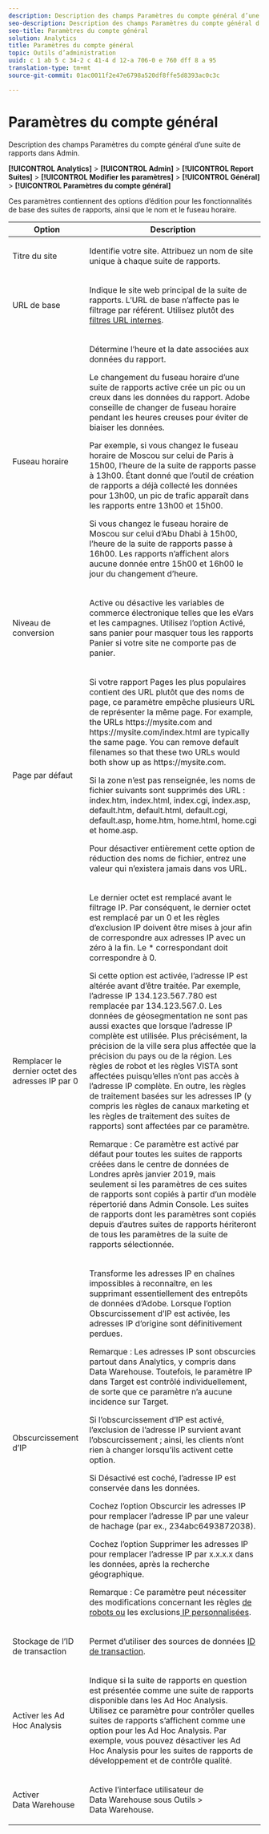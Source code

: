 ```yaml
---
description: Description des champs Paramètres du compte général d’une suite de rapports dans Admin.
seo-description: Description des champs Paramètres du compte général d’une suite de rapports dans Admin.
seo-title: Paramètres du compte général
solution: Analytics
title: Paramètres du compte général
topic: Outils d’administration
uuid: c 1 ab 5 c 34-2 c 41-4 d 12-a 706-0 e 760 dff 8 a 95
translation-type: tm+mt
source-git-commit: 01ac0011f2e47e6798a520df8ffe5d8393ac0c3c

---
```



# Paramètres du compte général

Description des champs Paramètres du compte général d’une suite de rapports dans Admin.

**[!UICONTROL Analytics]** &gt; **[!UICONTROL Admin]** &gt; **[!UICONTROL Report Suites]** &gt; **[!UICONTROL Modifier les paramètres]** &gt; **[!UICONTROL Général]** &gt; **[!UICONTROL Paramètres du compte général]**

Ces paramètres contiennent des options d’édition pour les fonctionnalités de base des suites de rapports, ainsi que le nom et le fuseau horaire.

<table id="table_5448A694DC0A48D2B20C7F1332509F6E"> 
 <thead> 
  <tr> 
   <th colname="col1" class="entry"> Option </th> 
   <th colname="col2" class="entry"> Description </th> 
  </tr> 
 </thead>
 <tbody> 
  <tr> 
   <td colname="col1"> <span class="wintitle"> Titre du site</span> </td> 
   <td colname="col2"> <p>Identifie votre site. Attribuez un nom de site unique à chaque suite de rapports. </p> </td> 
  </tr> 
  <tr> 
   <td colname="col1"> <span class="wintitle"> URL de base</span> </td> 
   <td colname="col2"> <p>Indique le site web principal de la suite de rapports. L’URL de base n’affecte pas le filtrage par référent. Utilisez plutôt des <a href="../../admin/admin/internal-url-filter-admin.md#concept_D6BB8358DB7643F0B13E5DC9B7607998" format="dita" scope="local"> filtres URL internes</a>. </p> </td> 
  </tr> 
  <tr> 
   <td colname="col1"> <span class="wintitle"> Fuseau horaire</span> </td> 
   <td colname="col2"> <p>Détermine l’heure et la date associées aux données du rapport. </p> <p>Le changement du fuseau horaire d’une suite de rapports active crée un pic ou un creux dans les données du rapport. Adobe conseille de changer de fuseau horaire pendant les heures creuses pour éviter de biaiser les données. </p> <p>Par exemple, si vous changez le fuseau horaire de Moscou sur celui de Paris à 15h00, l’heure de la suite de rapports passe à 13h00. Étant donné que l’outil de création de rapports a déjà collecté les données pour 13h00, un pic de trafic apparaît dans les rapports entre 13h00 et 15h00. </p> <p>Si vous changez le fuseau horaire de Moscou sur celui d’Abu Dhabi à 15h00, l’heure de la suite de rapports passe à 16h00. Les rapports n’affichent alors aucune donnée entre 15h00 et 16h00 le jour du changement d’heure. </p> </td> 
  </tr> 
  <tr> 
   <td colname="col1"> <span class="wintitle"> Niveau de conversion</span> </td> 
   <td colname="col2"> <p> Active ou désactive les variables de commerce électronique telles que les eVars et les campagnes. Utilisez l’option <span class="uicontrol">Activé, sans panier</span> pour masquer tous les rapports Panier si votre site ne comporte pas de panier. </p> </td> 
  </tr> 
  <tr> 
   <td colname="col1"> <span class="wintitle"> Page par défaut</span> </td> 
   <td colname="col2"> <p> Si votre rapport <span class="wintitle">Pages les plus populaires</span> contient des URL plutôt que des noms de page, ce paramètre empêche plusieurs URL de représenter la même page. For example, the URLs <span class="filepath"> https://mysite.com</span> and <span class="filepath"> https://mysite.com/index.html</span> are typically the same page. You can remove default filenames so that these two URLs would both show up as <span class="filepath"> https://mysite.com</span>. </p> <p>Si la zone n’est pas renseignée, les noms de fichier suivants sont supprimés des URL : <span class="filepath">index.htm</span>, <span class="filepath">index.html</span>, <span class="filepath">index.cgi</span>, <span class="filepath">index.asp</span>, <span class="filepath">default.htm</span>, <span class="filepath">default.html</span>, <span class="filepath">default.cgi</span>, <span class="filepath">default.asp</span>, <span class="filepath">home.htm</span>, <span class="filepath">home.html</span>, <span class="filepath">home.cgi</span> et <span class="filepath">home.asp</span>. </p> <p>Pour désactiver entièrement cette option de réduction des noms de fichier, entrez une valeur qui n’existera jamais dans vos URL. </p> </td> 
  </tr> 
  <tr> 
   <td colname="col1"><span class="wintitle"> Remplacer le dernier octet des adresses IP par 0 </span> </td> 
   <td colname="col2"> <p>Le dernier octet est remplacé avant le filtrage IP. Par conséquent, le dernier octet est remplacé par un 0 et les règles d’exclusion IP doivent être mises à jour afin de correspondre aux adresses IP avec un zéro à la fin. Le * correspondant doit correspondre à 0. </p> <p>Si cette option est activée, l’adresse IP est altérée avant d’être traitée. Par exemple, l’adresse IP 134.123.567.780 est remplacée par 134.123.567.0. Les données de géosegmentation ne sont pas aussi exactes que lorsque l’adresse IP complète est utilisée. Plus précisément, la précision de la ville sera plus affectée que la précision du pays ou de la région. Les règles de robot et les règles VISTA sont affectées puisqu’elles n’ont pas accès à l’adresse IP complète. En outre, les règles de traitement basées sur les adresses IP (y compris les règles de canaux marketing et les règles de traitement des suites de rapports) sont affectées par ce paramètre. </p> <p>Remarque : Ce paramètre est activé par défaut pour toutes les suites de rapports créées dans le centre de données de Londres après janvier 2019, mais seulement si les paramètres de ces suites de rapports sont copiés à partir d’un modèle répertorié dans Admin Console. Les suites de rapports dont les paramètres sont copiés depuis d’autres suites de rapports hériteront de tous les paramètres de la suite de rapports sélectionnée. </p></td> 
  </tr> 
  <tr> 
   <td colname="col1"> <span class="wintitle"> Obscurcissement d’IP</span> </td> 
   <td colname="col2"> <p>Transforme les adresses IP en chaînes impossibles à reconnaître, en les supprimant essentiellement des entrepôts de données d’Adobe. Lorsque l’option Obscurcissement d’IP est activée, les adresses IP d’origine sont définitivement perdues. </p> <p>Remarque : Les adresses IP sont obscurcies partout dans Analytics, y compris dans Data Warehouse. Toutefois, le paramètre IP dans Target est contrôlé individuellement, de sorte que ce paramètre n’a aucune incidence sur Target. </p> <p>Si l’obscurcissement d’IP est activé, l’exclusion de l’adresse IP survient avant l’obscurcissement ; ainsi, les clients n’ont rien à changer lorsqu’ils activent cette option. </p> <p>Si <span class="uicontrol">Désactivé</span> est coché, l’adresse IP est conservée dans les données. </p> <p>Cochez l’option <span class="uicontrol">Obscurcir les adresses IP</span> pour remplacer l’adresse IP par une valeur de hachage (par ex., 234abc6493872038). </p> <p>Cochez l’option <span class="uicontrol">Supprimer les adresses IP</span> pour remplacer l’adresse IP par x.x.x.x dans les données, après la recherche géographique. </p> <p>Remarque : Ce paramètre peut nécessiter des modifications concernant les règles <a href="../../admin/admin/bot-removal/bot-rules.md#concept_A306689C65EB4D0F9AE65E3FD48ED5F7" format="dita" scope="local"> de robots ou</a> les exclusions<a href="../../admin/admin/exclude-ip.md#concept_265A95A803F740629CAAAA7EB8BE81A4" format="dita" scope="local"> IP personnalisées</a>. </p> </td> 
  </tr> 
  <tr> 
   <td colname="col1"> <span class="wintitle"> Stockage de l’ID de transaction</span> </td> 
   <td colname="col2"> <p>Permet d’utiliser des sources de données <a href="https://marketing.adobe.com/resources/help/en_US/sc/datasources/index.html?f=c_Transaction_ID" format="https" scope="external">ID de transaction</a>. </p> </td> 
  </tr> 
  <tr> 
   <td colname="col1"><span class="wintitle"> Activer les Ad Hoc Analysis</span> </td> 
   <td colname="col2"> <p>Indique si la suite de rapports en question est présentée comme une suite de rapports disponible dans les Ad Hoc Analysis. Utilisez ce paramètre pour contrôler quelles suites de rapports s’affichent comme une option pour les Ad Hoc Analysis. Par exemple, vous pouvez désactiver les Ad Hoc Analysis pour les suites de rapports de développement et de contrôle qualité. </p> </td> 
  </tr> 
  <tr> 
   <td><span class="wintitle"> Activer Data Warehouse</span> </td> 
   <td colname="col2"> <p>Active l’interface utilisateur de Data Warehouse sous <span class="uicontrol">Outils</span> &gt; <span class="uicontrol">Data Warehouse</span>. </p> </td> 
  </tr> 
 </tbody> 
</table>

